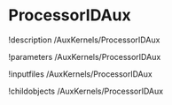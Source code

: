 <!-- MOOSE Documentation Stub: Remove this when content is added. -->

# ProcessorIDAux
!description /AuxKernels/ProcessorIDAux

!parameters /AuxKernels/ProcessorIDAux

!inputfiles /AuxKernels/ProcessorIDAux

!childobjects /AuxKernels/ProcessorIDAux
